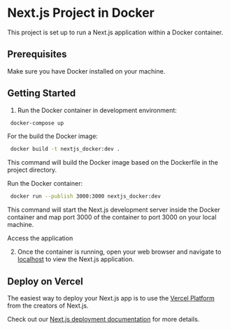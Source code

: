 # Next.js Project in Docker

This project is set up to run a Next.js application within a Docker container.

## Prerequisites

Make sure you have Docker installed on your machine.

## Getting Started

1. Run the Docker container in development environment:

```bash
 docker-compose up
```

For the build the Docker image:

```bash
 docker build -t nextjs_docker:dev .
```

This command will build the Docker image based on the Dockerfile in the project directory.

Run the Docker container:

   ```bash
    docker run --publish 3000:3000 nextjs_docker:dev
   ```

This command will start the Next.js development server inside the Docker container and map port 3000 of the container to port 3000 on your local machine.

Access the application

2. Once the container is running, open your web browser and navigate to [localhost](http://localhost:3000) to view the Next.js application.

## Deploy on Vercel

The easiest way to deploy your Next.js app is to use the [Vercel Platform](https://vercel.com/new?utm_medium=default-template&filter=next.js&utm_source=create-next-app&utm_campaign=create-next-app-readme) from the creators of Next.js.

Check out our [Next.js deployment documentation](https://nextjs.org/docs/deployment) for more details.
